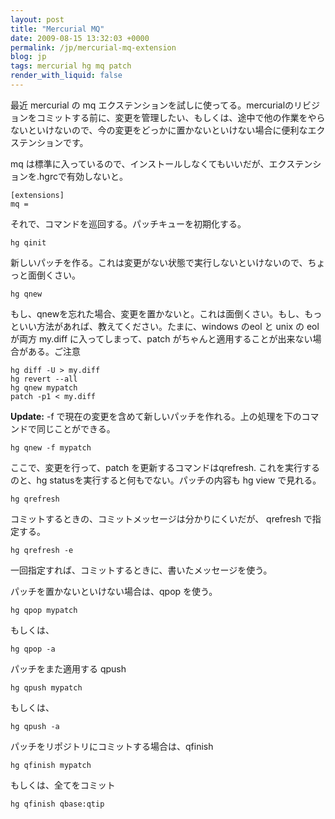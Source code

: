 ```yaml
---
layout: post
title: "Mercurial MQ"
date: 2009-08-15 13:32:03 +0000
permalink: /jp/mercurial-mq-extension
blog: jp
tags: mercurial hg mq patch
render_with_liquid: false
---
```


最近 mercurial の mq
エクステンションを試しに使ってる。mercurialのリビジョンをコミットする前に、変更を管理したい、もしくは、途中で他の作業をやらないといけないので、今の変更をどっかに置かないといけない場合に便利なエクステンションです。

mq は標準に入っているので、インストールしなくてもいいだが、エクステンションを.hgrcで有効しないと。

```text
[extensions]
mq =
```

それで、コマンドを巡回する。パッチキューを初期化する。

```text
hg qinit
```

新しいパッチを作る。これは変更がない状態で実行しないといけないので、ちょっと面倒くさい。

```text
hg qnew
```

もし、qnewを忘れた場合、変更を置かないと。これは面倒くさい。もし、もっといい方法があれば、教えてください。たまに、windows のeol
と unix の eol が両方 my.diff に入ってしまって、patch がちゃんと適用することが出来ない場合がある。ご注意

```text
hg diff -U > my.diff
hg revert --all
hg qnew mypatch
patch -p1 < my.diff
```

**Update:** -f で現在の変更を含めて新しいパッチを作れる。上の処理を下のコマンドで同じことができる。

```text
hg qnew -f mypatch
```

ここで、変更を行って、patch を更新するコマンドはqrefresh. これを実行するのと、hg
statusを実行すると何もでない。パッチの内容も hg view
で見れる。

```text
hg qrefresh
```

コミットするときの、コミットメッセージは分かりにくいだが、 qrefresh で指定する。

```text
hg qrefresh -e
```

一回指定すれば、コミットするときに、書いたメッセージを使う。

パッチを置かないといけない場合は、qpop を使う。

```text
hg qpop mypatch
```

もしくは、

```text
hg qpop -a
```

パッチをまた適用する qpush

```text
hg qpush mypatch
```

もしくは、

```text
hg qpush -a
```

パッチをリポジトリにコミットする場合は、qfinish

```text
hg qfinish mypatch
```

もしくは、全てをコミット

```text
hg qfinish qbase:qtip
```
